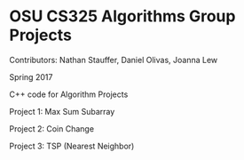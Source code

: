 # OSU CS325 Algorithms Group Projects

Contributors: Nathan Stauffer, Daniel Olivas, Joanna Lew

Spring 2017

C++ code for Algorithm Projects

Project 1: Max Sum Subarray

Project 2: Coin Change

Project 3: TSP (Nearest Neighbor)
